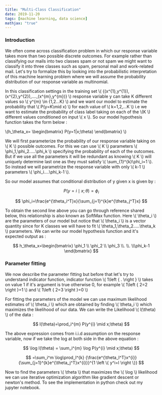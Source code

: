 ```yaml
---
title: "Multi-Class Classification"
date: 2019-11-20
tags: [machine learning, data science]
mathjax: "true"
---
```

### Introduction

We often come across classification problem in which our response variable takes more than two possible discrete outcomes. For example rather than classifying our mails into two classes spam or not spam we might want to classify it into three classes such as spam, personal mail and work-related mail.
Let's try to formalize this by looking into the probabilistic interpretation of this machine learning problem where we will assume the probability distribution of our response variable as multinomial.

In this classification settings in the training set \\( {(x^{1},y^{1}),(x^{2},y^{2}),....,(x^{m},y^{m})} \\) response variable y can take K different values so \\( y^{m} \in {1,2...K} \\) and we want our model to estimate the probability that \\( P(y=K\mid x) \\) for each value of \\( k=1,2,...K \\) i.e we want to estimate the probability of class label taking on each of the \\(K \\) different values conditioned on input \\( x \\). So our model hypothesis function takes the form below :


\\(h_\theta_x= \begin{bmatrix} P(y=1|x;\theta) \end{bmatrix} \\)



We will first parameterize the probability of our response variable taking on \\( K \\) possible outcomes. For this we can use \\( K \\) parameters \\( \phi_1,\phi_2.....\phi_k \\) specifying the probability of each of the outcomes. But if we use all the parameters it will be redundant as knowing \\( K \\) will uniquely determine last one as they must satisfy \\( \sum_{1}^{k}\phi_i=1 \\). So instead we will parametrize the response variable with only \\( k-1 \\) parameters \\( \phi_i....\phi_k-1 \\).

So our model assumes that conditional distribution of y given x is given by :

$$
P(y=i\mid x;\theta)=\phi_i
$$

$$
\phi_i=\frac{e^{\theta_i^T}x}{\sum_{j=1}^{k}e^{\theta_j^T}x}
$$

To obtain the second line above you can go through reference shared below, this relationship is also known as SoftMax function. Here \\( \theta_i \\) are the parameters of our model but notice that \\( \theta_i \\) is a vector quantity since for K classes we will have to fit \\( \theta_1,\theta_2.....\theta_k \\) parameters. We can write our model hypothesis function and it's expected output as :

$$
h_\theta_x=\begin{bmatrix} \phi_1
\\ \phi_2
\\ \phi_3
\\.
\\.
\\\phi_k-1
\end{bmatrix}
$$


### Parameter fitting

We now describe the parameter fitting but before that let's try to understand indicator function, indicator function \\( 1\left \{ . \right \} \\) takes on value 1 if it's argument is true otherwise 0, for example \\( 1\left \{ 2=2 \right \}=1 \\) and \\( 1\left \{ 2=3 \right \}=0 \\)

For fitting the parameters of the model we can use maximum likelihood estimates of \\( \theta_i \\) which are obtained by finding \\( \theta_i \\) which maximizes the likelihood of our data. We can write the Likelihood \\( l(\theta) \\) of the data :

$$
l(\theta)=\prod_i^{m} P(y^{i} \mid x;\theta)
$$

The above expression comes from i.i.d assumption on the response variable, now if we take the log at both side in the above equation :

$$
 \log l(\theta) = \sum_i^{m} \log P(y^{i} \mid x;\theta)
$$

$$
 =\sum_i^m \log\prod_l^{k} {\frac{e^{\theta_l^T}x^{i}}{\sum_{j=1}^{k}e^{\theta_j^T}x^{i}}}^{1 \left \{ y^i=l \right \}}
 $$

 Now to find the parameters \\( \theta \\) that maximizes the \\( \log \\) likelihood we can use iterative optimization algorithm like gradient descent or newton's method. To see the implementation in python check out my jupyter notebook.
